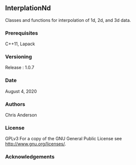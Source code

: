 ## InterplationNd
Classes and functions for interpolation of 1d, 2d, and 3d data.
### Prerequisites
C++11, Lapack
### Versioning
Release : 1.0.7
### Date
August 4, 2020
### Authors
Chris Anderson
### License
GPLv3  For a copy of the GNU General Public License see <http://www.gnu.org/licenses/>.
### Acknowledgements









